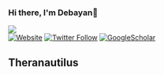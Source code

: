 ### Hi there, I'm Debayan👋
  ![](https://komarev.com/ghpvc/?username=xortical&color=green)  
  [![Website](https://img.shields.io/website?label=xortical&style=for-the-badge&url=https%3A%2F%2Fcodestackr.com)](https://www.linkedin.com/in/debayan-dasgupta-phd-b2360856/)
  [![Twitter Follow](https://img.shields.io/twitter/follow/xortical?color=1DA1F2&logo=twitter&style=for-the-badge)](https://twitter.com/debayan_)
  [![GoogleScholar](https://img.shields.io/website?label=GoogleScholar&style=for-the-badge&url=https%3A%2F%2Fcodestackr.com)](https://scholar.google.com/citations?user=wsMAWL0AAAAJ&hl=en)

 ##  Theranautilus
<!--
**xortical/xortical** is a ✨ _special_ ✨ repository because its `README.md` (this file) appears on your GitHub profile.

Here are some ideas to get you started:

- 🔭 I’m currently working on ...
- 🌱 I’m currently learning ...
- 👯 I’m looking to collaborate on ...
- 🤔 I’m looking for help with ...
- 💬 Ask me about ...
- 📫 How to reach me: ...
- 😄 Pronouns: ...
- ⚡ Fun fact: ...
-->
